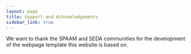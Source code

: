 ```yaml
---
layout: page
title: Support and Acknowledgements
sidebar_link: true
---
```



We want to thank the SPAAM and SEDA communities for the development of the webpage template this website is based on. 


<!-- AaRC is an affiliate of [The International Society for Biomolecular Archaeology (ISBA)](https://isbarch.org), a Charitable Incorporated Organisation registered in England. ISBA provides infrastructural and financial support of the student-led activities of AaRC.-->

